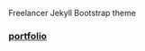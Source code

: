 Freelancer Jekyll Bootstrap theme
<a href="https://soundwanders.github.io/portfolio"><h3>portfolio</h3></a>
